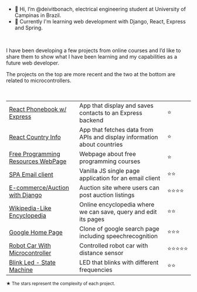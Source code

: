 - 👋 Hi, I’m @deivitbonach, electrical engineering student at University of Campinas in Brazil.
- 🌱 Currently I'm learning web development with Django, React, Express and Spring.

</br>

I have been developing a few projects from online courses and I’d like to share them to show what I have been learning and my capabilities as a future web developer.

The projects on the top are more recent and the two at the bottom are related to microcontrollers.

</br>

<table>

<!--   <tr>
    <th colspan="2">Active Courses</th>
  </tr> -->
    
  <tr>
    <td><a href="https://github.com/dbonach/helsinki-fullstackopen-express">React Phonebook w/ Express</a></td>
    <td>App that display and saves contacts to an Express backend</td>
    <td>⭐</td>
  </tr>
    
  <tr>
    <td><a href="https://github.com/dbonach/helsinki-fullstackopen/tree/main/part2/countries">React Country Info</a></td>
    <td>App that fetches data from APIs and display information about countries</td>
    <td>⭐</td>
  </tr>

  <tr>
    <td><a href="https://github.com/dbonach/cs50web-2018-project0">Free Programming Resources WebPage</a></td>
    <td>Webpage about free programming courses</td>
    <td>⭐</td>
  </tr>
    
  <tr>
    <td><a href="https://github.com/dbonach/cs50web-project-3-mail/">SPA Email client</a></td>
    <td>Vanilla JS single page application for an email client</td>
    <td>⭐⭐</td>
  </tr>
    
  <tr>
    <td><a href="https://github.com/dbonach/cs50web-project-2-commerce/">E-commerce/Auction with Django</a></td>
    <td>Auction site where users can post auction listings</td>
    <td>⭐⭐⭐⭐</td>
  </tr>
    
  <tr>
    <td><a href="https://github.com/dbonach/cs50web-project-1-wiki">Wikipedia-Like Encyclopedia</a></td>
    <td>Online encyclopedia where we can save, query and edit its pages</td>
    <td>⭐⭐</td>
  </tr>
  
  <tr>
    <td><a href="https://github.com/dbonach/cs50web-project-0-search">Google Home Page</a></td>
    <td>Clone of google search page including speechrecognition</td>
    <td>⭐⭐⭐</td>
  </tr>

  <tr>
    <td><a href="https://github.com/dbonach/microcontroller-robot-car">Robot Car With Microcontroller</a></td>
    <td>Controlled robot car with distance sensor</td>
    <td>⭐⭐⭐⭐⭐</td>
  </tr>
    
  <tr>
    <td><a href="https://github.com/dbonach/assembly-blink-led">Blink Led - State Machine</a></td>
    <td>LED that blinks with different frequencies</td>
    <td>⭐⭐</td>
  </tr>
</table>

<sub>&starf; The stars represent the complexity of each project.</sub>
